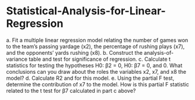 # Statistical-Analysis-for-Linear-Regression
a. Fit a multiple linear regression model relating the number of games won to the
team’s passing yardage (x2), the percentage of rushing plays (x7), and the opponents’
yards rushing (x8).
b. Construct the analysis-of-variance table and test for significance of regression.
c. Calculate t statistics for testing the hypotheses H0: β2 = 0, H0: β7 = 0, and
0. What conclusions can you draw about the roles the variables x2, x7, and x8
the model?
d. Calculate R2 and for this model.
e. Using the partial F test, determine the contribution of x7 to the model. How is this
partial F statistic related to the t test for β7 calculated in part c above?

